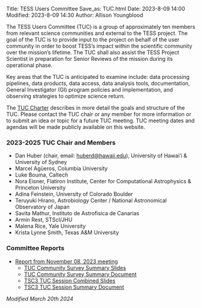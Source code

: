 Title: TESS Users Committee
Save_as: TUC.html
Date: 2023-8-09 14:00
Modified: 2023-8-09 14:30
Author: Allison Youngblood
 
The TESS Users Committee (TUC) is a group of approximately ten members from relevant science communities and external to the TESS project. The goal of the TUC is to provide input to the project on behalf of the user community in order to boost TESS’s impact within the scientific community over the mission’s lifetime. The TUC shall also assist the TESS Project Scientist in preparation for Senior Reviews of the mission during its operational phase. 

Key areas that the TUC is anticipated to examine include: data processing pipelines, data products, data access, data analysis tools, documentation, General Investigator (GI) program policies and implementation, and observing strategies to optimize science return. 

The [TUC Charter](data/TESS_Users_Committee_Charter_2023Aug15.pdf) describes in more detail the goals and structure of the TUC. Please contact the TUC chair or any member for more information or to submit an idea or topic for a future TUC meeting. TUC meeting dates and agendas will be made publicly available on this website. 
 
### 2023-2025 TUC Chair and Members 
- Dan Huber (chair, email: <huberd@hawaii.edu>), University of Hawai’i & University of Sydney  
- Marcel Agüeros, Columbia University 
- Luke Bouma, Caltech 
- Nora Eisner, Flatiron Institute, Center for Computational Astrophysics & Princeton University 
- Adina Feinstein, University of Colorado Boulder 
- Teruyuki Hirano, Astrobiology Center / National Astronomical Observatory of Japan  
- Savita Mathur, Instituto de Astrofisica de Canarias 
- Armin Rest, STScI/JHU 
- Malena Rice, Yale University 
- Krista Lynne Smith, Texas A&M University


### Committee Reports
<ul>
	<li><a href="data/TESS-Users-Committee-Meeting-Report-1-240308.pdf">Report from November 08, 2023 meeting</a>
	<ul>
	<li><a href="data/TUC-Community-Survey-Summary-Part-1.pdf">TUC Community Survey Summary Slides</a></li>
	<li><a href="data/TUC-Community-Survey-Summary-Part-2.pdf">TUC Community Survey Summary Document</a></li>
	<li><a href="data/TSC3-TUC-Session-Combined.pdf">TSC3 TUC Session Combined Slides</a></li>
	<li><a href="data/TSC3_TUC_Session_Summary_240829.pdf">TSC3 TUC Session Summary Document</a></li>
	</ul>

</li>
</ul>


*Modified March 20th 2024*